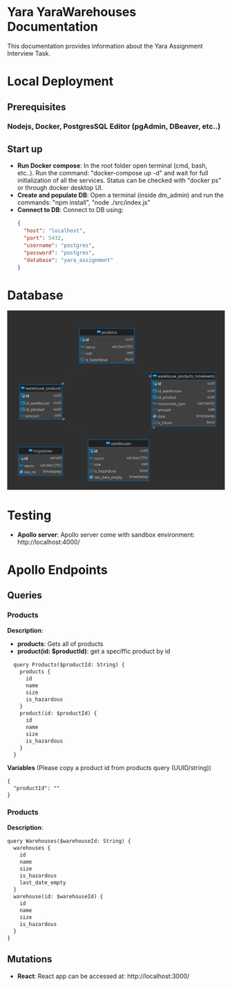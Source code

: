 # Yara YaraWarehouses Documentation

This documentation provides information about the Yara Assignment Interview Task.

# Local Deployment

## Prerequisites

### Nodejs, Docker, PostgresSQL Editor (pgAdmin, DBeaver, etc..)

## Start up

- **Run Docker compose**: In the root folder open terminal (cmd, bash, etc..). Run the command: "docker-compose up -d" and wait for full initialization of all the services. Status can be checked with "docker ps" or through docker desktop UI.
- **Create and populate DB**: Open a terminal (inside dm_admin) and run the commands: "npm install", "node ./src/index.js"
- **Connect to DB**: Connect to DB using:
  ```json
  {
    "host": "localhost",
    "port": 5432,
    "username": "postgres",
    "password": "postgres",
    "database": "yara_assignment"
  }
  ```

# Database

![Yara assignment Db Shema image:](https://github.com/tozobg/YaraWarehouses/blob/main/db_admin/db_scema/db_diagram.PNG "yara_assignment Db shema")

# Testing

- **Apollo server**:
  Apollo server come with sandbox environment: http://localhost:4000/

# Apollo Endpoints

## Queries

### Products

**Description**:

- **products**: Gets all of products
- **product(id: $productId)**: get a speciffic product by id

```
  query Products($productId: String) {
    products {
      id
      name
      size
      is_hazardous
    }
    product(id: $productId) {
      id
      name
      size
      is_hazardous
    }
  }
```

**Variables**
(Please copy a product id from products query (UUID/string))

```
{
  "productId": ""
}
```

### Products

**Description**:

```
query Warehouses($warehouseId: String) {
  warehouses {
    id
    name
    size
    is_hazardous
    last_date_empty
  }
  warehouse(id: $warehouseId) {
    id
    name
    size
    is_hazardous
  }
}
```

## Mutations

- **React**:
  React app can be accessed at: http://localhost:3000/
